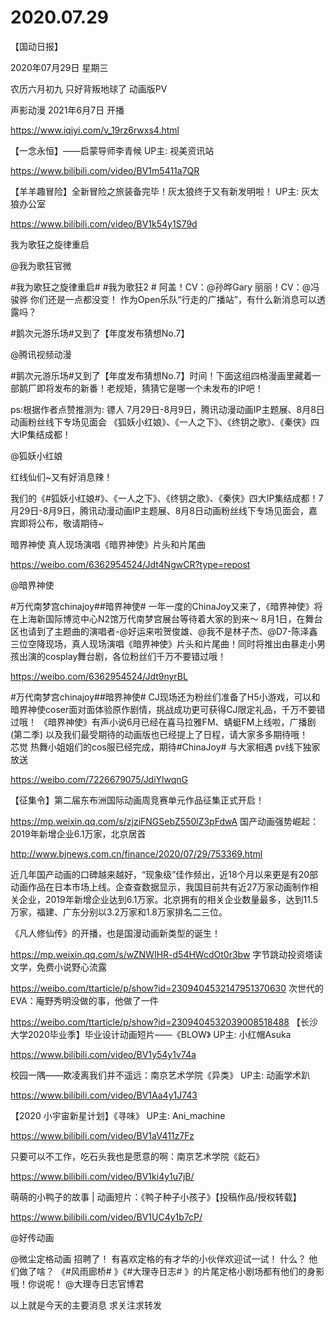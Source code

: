 # 2020.07.29

【国动日报】

2020年07月29日  星期三

农历六月初九
只好背叛地球了 动画版PV

声影动漫
2021年6月7日 开播

https://www.iqiyi.com/v_19rz6rwxs4.html


【一念永恒】——启蒙导师李青候 UP主: 视美资讯站

https://www.bilibili.com/video/BV1m5411a7QR



【羊羊趣冒险】全新冒险之旅装备完毕！灰太狼终于又有新发明啦！ UP主: 灰太狼办公室

https://www.bilibili.com/video/BV1k54y1S79d


我为歌狂之旋律重启

@我为歌狂官微                            

#我为歌狂之旋律重启# #我为歌狂2 #
阿盖！CV：@孙晔Gary
丽丽！CV：@冯骏骅
你们还是一点都没变！
作为Open乐队“行走的广播站”，有什么新消息可以透露吗？

#鹅次元游乐场#又到了【年度发布猜想No.7】

@腾讯视频动漫                            

#鹅次元游乐场#又到了【年度发布猜想No.7】时间！下面这组四格漫画里藏着一部鹅厂即将发布的新番！老规矩，猜猜它是哪一个未发布的IP吧！

ps:根据作者点赞推测为: 镖人
7月29日-8月9日，腾讯动漫动画IP主题展、8月8日动画粉丝线下专场见面会  《狐妖小红娘》、《一人之下》、《终钥之歌》、《秦侠》四大IP集结成都！

@狐妖小红娘                          

红线仙们~又有好消息辣！

我们的《#狐妖小红娘#》、《一人之下》、《终钥之歌》、《秦侠》四大IP集结成都！7月29日-8月9日，腾讯动漫动画IP主题展、8月8日动画粉丝线下专场见面会，嘉宾即将公布，敬请期待~



暗界神使 真人现场演唱《暗界神使》片头和片尾曲

https://weibo.com/6362954524/Jdt4NgwCR?type=repost

@暗界神使                            

#万代南梦宫chinajoy##暗界神使# 一年一度的ChinaJoy又来了，《暗界神使》将在上海新国际博览中心N2馆万代南梦宫展台等待着大家的到来～
8月1日，在舞台区也请到了主题曲的演唱者-@好运来啦贺俊雄、@我不是林子杰、@D7-陈泽鑫 三位空降现场，真人现场演唱《暗界神使》片头和片尾曲！同时将推出由暴走小男孩出演的cosplay舞台剧，各位粉丝们千万不要错过哦！

https://weibo.com/6362954524/Jdt9nyrBL

#万代南梦宫chinajoy##暗界神使# CJ现场还为粉丝们准备了H5小游戏，可以和暗界神使coser面对面体验原作剧情，挑战成功更可获得CJ限定礼品，千万不要错过哦！
《暗界神使》有声小说6月已经在喜马拉雅FM、蜻蜓FM上线啦，广播剧(第二季) 以及我们最受期待的动画版也已经提上了日程，请大家多多期待哦！  
 芯觉 热舞小姐姐们的cos服已经完成，期待#ChinaJoy# 与大家相遇 pv线下独家放送

https://weibo.com/7226679075/JdiYlwqnG


【征集令】第二届东布洲国际动画周竞赛单元作品征集正式开启！

https://mp.weixin.qq.com/s/zjziFNGSebZ550lZ3pFdwA
国产动画强势崛起：2019年新增企业6.1万家，北京居首

http://www.bjnews.com.cn/finance/2020/07/29/753369.html

近几年国产动画的口碑越来越好，“现象级”佳作频出，近18个月以来更是有20部动画作品在日本市场上线。企查查数据显示，我国目前共有近27万家动画制作相关企业，2019年新增企业达到6.1万家。北京拥有的相关企业数量最多，达到11.5万家，福建、广东分别以3.2万家和1.8万家排名二三位。

 
《凡人修仙传》的开播，也是国漫动画新类型的诞生！

https://mp.weixin.qq.com/s/wZNWIHR-d54HWcdOt0r3bw
字节跳动投资塔读文学，免费小说野心流露

https://weibo.com/ttarticle/p/show?id=2309404532147951370630
次世代的EVA：庵野秀明没做的事，他做了一件

https://weibo.com/ttarticle/p/show?id=2309404532039008518488
【长沙大学2020毕业季】毕业设计动画短片——《BLOW》 UP主: 小红帽Asuka

https://www.bilibili.com/video/BV1y54y1v74a



校园一隅——欺凌离我们并不遥远：南京艺术学院《异类》 UP主: 动画学术趴

https://www.bilibili.com/video/BV1Aa4y1J743



【2020 小宇宙新星计划】《寻味》 UP主: Ani_machine

https://www.bilibili.com/video/BV1aV411z7Fz



只要可以不工作，吃石头我也是愿意的啊：南京艺术学院《龁石》

https://www.bilibili.com/video/BV1ki4y1u7jB/



萌萌的小鸭子的故事 | 动画短片：《鸭子种子小孩子》【投稿作品/授权转载】

https://www.bilibili.com/video/BV1UC4y1b7cP/




@好传动画                            

@微尘定格动画  招聘了！ 有喜欢定格的有才华的小伙伴欢迎试一试！ 什么？ 他们做了啥？ 《#风雨廊桥# 》《#大理寺日志# 》的片尾定格小剧场都有他们的身影哦！你说呢！ @大理寺日志官博君                                                            


以上就是今天的主要消息
求关注求转发



